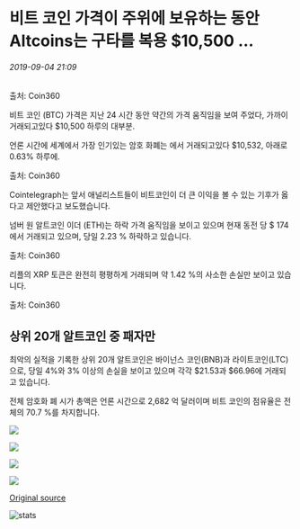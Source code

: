 # 비트 코인 가격이 주위에 보유하는 동안 Altcoins는 구타를 복용 $10,500 ...

###### 2019-09-04 21:09

출처: Coin360

비트 코인 (BTC) 가격은 지난 24 시간 동안 약간의 가격 움직임을 보여 주었다, 가까이 거래되고있다 $10,500 하루의 대부분.

언론 시간에 세계에서 가장 인기있는 암호 화폐는 에서 거래되고있다 $10,532, 아래로 0.63% 하루에.

출처: Coin360

Cointelegraph는 앞서 애널리스트들이 비트코인이 더 큰 이익을 볼 수 있는 기후가 옳다고 제안했다고 보도했습니다.

넘버 원 알트코인 이더 (ETH)는 하락 가격 움직임을 보이고 있으며 현재 동전 당 $ 174에서 거래되고 있으며, 당일 2.23 % 하락하고 있습니다.

출처: Coin360

리플의 XRP 토큰은 완전히 평평하게 거래되며 약 1.42 %의 사소한 손실만 보이고 있습니다.

출처: Coin360

## 상위 20개 알트코인 중 패자만

최악의 실적을 기록한 상위 20개 알트코인은 바이넌스 코인(BNB)과 라이트코인(LTC)으로, 당일 4%와 3% 이상의 손실을 보이고 있으며 각각 $21.53과 $66.96에 거래되고 있습니다.

전체 암호화 폐 시가 총액은 언론 시간으로 2,682 억 달러이며 비트 코인의 점유율은 전체의 70.7 %를 차지합니다.

![](https://s3.cointelegraph.com/storage/uploads/view/79dd2a809f34882ef85f43c3a8d7577a.png)

![](https://s3.cointelegraph.com/storage/uploads/view/deec2f0dde1af5694489293592356ef3.png)

![](https://s3.cointelegraph.com/storage/uploads/view/1f9ad81ce6b78950d1e609cc000ca9a5.png)

![](https://s3.cointelegraph.com/storage/uploads/view/0615d53e0c49348cd8b7204704975efe.png)

[Original source](https://cointelegraph.com/news/altcoins-are-taking-a-beating-while-bitcoin-price-holds-around-10-500)

![stats](https://c.statcounter.com/11760860/0/a89fa40b/1/ "stats")